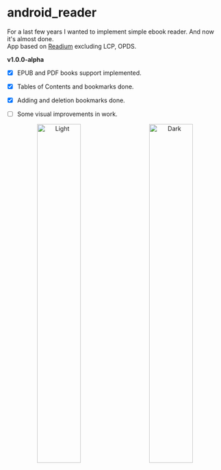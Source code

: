 # android_reader

For a last few years I wanted to implement simple ebook reader. And now it's almost done.<br>
App based on [Readium](https://github.com/readium/kotlin-toolkit) excluding LCP, OPDS.

**v1.0.0-alpha**
- [x] EPUB and PDF books support implemented.
- [x] Tables of Contents and bookmarks done.
- [x] Adding and deletion bookmarks done.
- [ ] Some visual improvements in work.
 

<p align="center">
  <img alt="Light" src="./bookshelf.gif" width="45%" >
&nbsp; &nbsp; &nbsp; &nbsp;
  <img alt="Dark" src="./reader.gif" width="45%">
</p>
